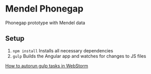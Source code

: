 # Mendel Phonegap

Phonegap prototype with Mendel data

## Setup

1. `npm install` Installs all necessary dependencies
1. `gulp` Builds the Angular app and watches for changes to JS files

[How to autorun gulp tasks in WebStorm](http://stackoverflow.com/questions/26484710/autorun-gulp-task-watch-on-webstorm-launch/33555777#33555777)